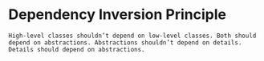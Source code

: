 # Dependency Inversion Principle

```High-level classes shouldn’t depend on low-level classes. Both should depend on abstractions. Abstractions shouldn’t depend on details. Details should depend on abstractions.```
